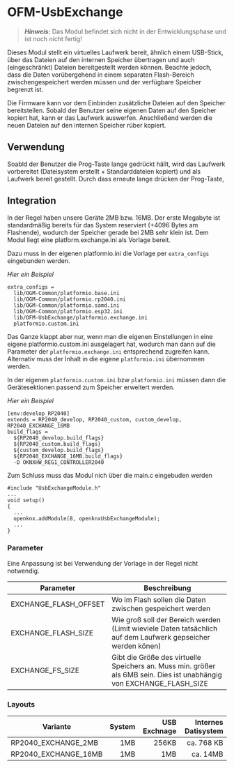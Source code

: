 # OFM-UsbExchange

> **_Hinweis:_** Das Modul befindet sich nicht in der Entwicklungsphase und ist noch nicht fertig!

Dieses Modul stellt ein virtuelles Laufwerk bereit, ähnlich einem USB-Stick, über das Dateien auf den internen Speicher übertragen und auch (eingeschränkt) Dateien bereitgestellt werden können. Beachte jedoch, dass die Daten vorübergehend in einem separaten Flash-Bereich zwischengespeichert werden müssen und der verfügbare Speicher begrenzt ist.

Die Firmware kann vor dem Einbinden zusätzliche Dateien auf den Speicher bereitstellen. Sobald der Benutzer seine eigenen Daten auf den Speicher kopiert hat, kann er das Laufwerk auswerfen. Anschließend werden die neuen Dateien auf den internen Speicher rüber kopiert.

## Verwendung

Soabld der Benutzer die Prog-Taste lange gedrückt hällt, wird das Laufwerk vorbereitet (Dateisystem erstellt + Standarddateien kopiert) und als Laufwerk bereit gestellt. Durch dass erneute lange drücken der Prog-Taste,

## Integration
In der Regel haben unsere Geräte 2MB bzw. 16MB. Der erste Megabyte ist standardmäßig bereits für das System reserviert (+4096 Bytes am Flashende), wodurch der Speicher gerade bei 2MB sehr klein ist. Dem Modul liegt eine platform.exchange.ini als Vorlage bereit. 

Dazu muss in der eigenen platformio.ini die Vorlage per `extra_configs` eingebunden werden.

*Hier ein Beispiel*
```
extra_configs =
  lib/OGM-Common/platformio.base.ini
  lib/OGM-Common/platformio.rp2040.ini
  lib/OGM-Common/platformio.samd.ini
  lib/OGM-Common/platformio.esp32.ini
  lib/OFM-UsbExchange/platformio.exchange.ini
  platformio.custom.ini
```

Das Ganze klappt aber nur, wenn man die eigenen Einstellungen in eine eigene platformio.custom.ini ausgelagert hat, wodurch man dann auf die Parameter der `platformio.exchange.ini` entsprechend zugreifen kann. Alternativ muss der Inhalt in die eigene `platformio.ini` übernommen werden.

In der eigenen `platformio.custom.ini` bzw `platformio.ini` müssen dann die Gerätesektionen passend zum Speicher erweitert werden.

*Hier ein Beispiel*
```
[env:develop_RP2040]
extends = RP2040_develop, RP2040_custom, custom_develop, RP2040_EXCHANGE_16MB
build_flags =
  ${RP2040_develop.build_flags}
  ${RP2040_custom.build_flags}
  ${custom_develop.build_flags}
  ${RP2040_EXCHANGE_16MB.build_flags}
  -D OKNXHW_REG1_CONTROLLER2040
```

Zum Schluss muss das Modul nich über die main.c eingebuden werden

```
#include "UsbExchangeModule.h"
...
void setup()
{
  ...
  openknx.addModule(8, openknxUsbExchangeModule);
  ...
}
```


### Parameter

Eine Anpassung ist bei Verwendung der Vorlage in der Regel nicht notwendig.

| Parameter             | Beschreibung                                                                                                          |
| --------------------- | --------------------------------------------------------------------------------------------------------------------- |
| EXCHANGE_FLASH_OFFSET | Wo im Flash sollen die Daten zwischen gespeichert werden                                                              |
| EXCHANGE_FLASH_SIZE   | Wie groß soll der Bereich werden (Limit wieviele Daten tatsächlich auf dem Laufwerk gepseicher werden könen)          |
| EXCHANGE_FS_SIZE      | Gibt die Größe des virtuelle Speichers an. Muss min. größer als 6MB sein. Dies ist unabhängig von EXCHANGE_FLASH_SIZE |

### Layouts

| Variante             | System | USB Exchnage | Internes Datisystem |
| -------------------- | -----: | -----------: | ------------------: |
| RP2040_EXCHANGE_2MB  |    1MB |        256KB |          ca. 768 KB |
| RP2040_EXCHANGE_16MB |    1MB |          1MB |            ca. 14MB |

